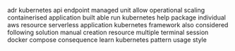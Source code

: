 adr kubernetes api endpoint managed unit allow operational scaling containerised application built able run kubernetes help package individual aws resource serverless application kubernetes framework also considered following solution manual creation resource multiple terminal session docker compose consequence learn kubernetes pattern usage style